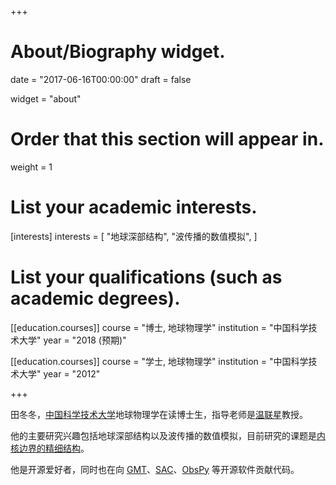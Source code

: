 +++
# About/Biography widget.

date = "2017-06-16T00:00:00"
draft = false

widget = "about"

# Order that this section will appear in.
weight = 1

# List your academic interests.
[interests]
  interests = [
    "地球深部结构",
    "波传播的数值模拟",
  ]

# List your qualifications (such as academic degrees).
[[education.courses]]
  course = "博士, 地球物理学"
  institution = "中国科学技术大学"
  year = "2018 (预期)"

[[education.courses]]
  course = "学士, 地球物理学"
  institution = "中国科学技术大学"
  year = "2012"

+++

田冬冬，[中国科学技术大学](http://www.ustc.edu.cn/)地球物理学在读博士生，指导老师是[温联星](http://geophysics.geo.sunysb.edu/wen/)教授。

他的主要研究兴趣包括地球深部结构以及波传播的数值模拟，目前研究的课题是[内核边界的精细结构](project/inner-core-boundary)。

他是开源爱好者，同时也在向 [GMT](http://gmt.soest.hawaii.edu/)、[SAC](https://seiscode.iris.washington.edu/projects/sac)、[ObsPy](http://docs.obspy.org/) 等开源软件贡献代码。
